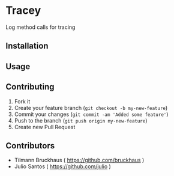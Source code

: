 # Tracey

Log method calls for tracing

## Installation

## Usage

## Contributing

1. Fork it
2. Create your feature branch (`git checkout -b my-new-feature`)
3. Commit your changes (`git commit -am 'Added some feature'`)
4. Push to the branch (`git push origin my-new-feature`)
5. Create new Pull Request

## Contributors

* Tilmann Bruckhaus ( https://github.com/bruckhaus )
* Julio Santos ( https://github.com/julio )
